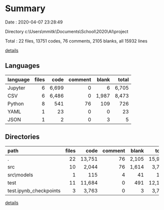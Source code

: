 # Summary

Date : 2020-04-07 23:28:49

Directory c:\Users\mmitk\Documents\School\2020\AI\project

Total : 22 files,  13751 codes, 76 comments, 2105 blanks, all 15932 lines

[details](details.md)

## Languages
| language | files | code | comment | blank | total |
| :--- | ---: | ---: | ---: | ---: | ---: |
| Jupyter | 6 | 6,699 | 0 | 6 | 6,705 |
| CSV | 6 | 6,486 | 0 | 1,987 | 8,473 |
| Python | 8 | 541 | 76 | 109 | 726 |
| YAML | 1 | 23 | 0 | 0 | 23 |
| JSON | 1 | 2 | 0 | 3 | 5 |

## Directories
| path | files | code | comment | blank | total |
| :--- | ---: | ---: | ---: | ---: | ---: |
| . | 22 | 13,751 | 76 | 2,105 | 15,932 |
| src | 10 | 2,044 | 76 | 1,614 | 3,734 |
| src\models | 1 | 115 | 4 | 41 | 160 |
| test | 11 | 11,684 | 0 | 491 | 12,175 |
| test\.ipynb_checkpoints | 3 | 3,763 | 0 | 3 | 3,766 |

[details](details.md)